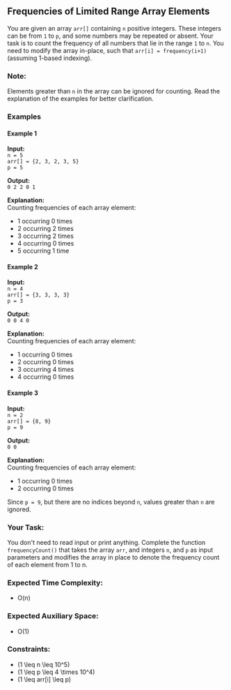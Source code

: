 ## Frequencies of Limited Range Array Elements

You are given an array `arr[]` containing `n` positive integers. These integers can be from `1` to `p`, and some numbers may be repeated or absent. Your task is to count the frequency of all numbers that lie in the range `1` to `n`. You need to modify the array in-place, such that `arr[i] = frequency(i+1)` (assuming 1-based indexing).

### Note:
Elements greater than `n` in the array can be ignored for counting. Read the explanation of the examples for better clarification.

### Examples

#### Example 1
**Input:**  
`n = 5`  
`arr[] = {2, 3, 2, 3, 5}`  
`p = 5`  

**Output:**  
`0 2 2 0 1`

**Explanation:**  
Counting frequencies of each array element:  
- 1 occurring 0 times  
- 2 occurring 2 times  
- 3 occurring 2 times  
- 4 occurring 0 times  
- 5 occurring 1 time

#### Example 2
**Input:**  
`n = 4`  
`arr[] = {3, 3, 3, 3}`  
`p = 3`

**Output:**  
`0 0 4 0`

**Explanation:**  
Counting frequencies of each array element:  
- 1 occurring 0 times  
- 2 occurring 0 times  
- 3 occurring 4 times  
- 4 occurring 0 times

#### Example 3
**Input:**  
`n = 2`  
`arr[] = {8, 9}`  
`p = 9`

**Output:**  
`0 0`

**Explanation:**  
Counting frequencies of each array element:  
- 1 occurring 0 times  
- 2 occurring 0 times  

Since `p = 9`, but there are no indices beyond `n`, values greater than `n` are ignored.

### Your Task:
You don't need to read input or print anything. Complete the function `frequencyCount()` that takes the array `arr`, and integers `n`, and `p` as input parameters and modifies the array in place to denote the frequency count of each element from 1 to n.

### Expected Time Complexity:
- O(n)

### Expected Auxiliary Space:
- O(1)

### Constraints:
- \(1 \leq n \leq 10^5\)
- \(1 \leq p \leq 4 \times 10^4\)
- \(1 \leq arr[i] \leq p\)
